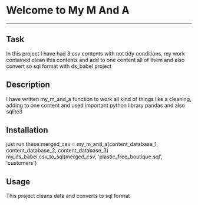 # Welcome to My M And A
***

## Task
In this project I have had 3 csv contents with not tidy conditions, my work contained clean this contents and add to one content all of them and also convert so sql format with ds_babel project
## Description
I have written my_m_and_a function to work all kind of things like a cleaning, adding to one content and used important python library pandas and also sqlite3
## Installation
just run these:merged_csv = my_m_and_a(content_database_1, content_database_2, content_database_3)
my_ds_babel.csv_to_sql(merged_csv, 'plastic_free_boutique.sql', 'customers')
## Usage
This project cleans data and converts to sql format
